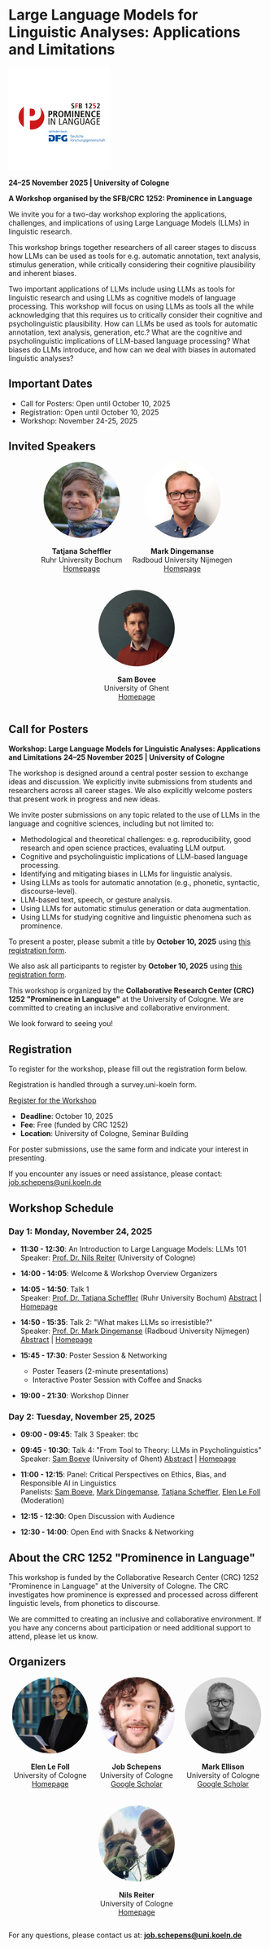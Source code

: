 # Large Language Models for Linguistic Analyses: Applications and Limitations

![CRC 1252 Logo](assets/Logo_Promince_in_Language.png)

**24–25 November 2025 | University of Cologne**

**A Workshop organised by the SFB/CRC 1252: Prominence in Language**

We invite you for a two-day workshop exploring the applications, challenges, and implications of using Large Language Models (LLMs) in linguistic research.

This workshop brings together researchers of all career stages to discuss how LLMs can be used as tools for e.g. automatic annotation, text analysis, stimulus generation, while critically considering their cognitive plausibility and inherent biases.

Two important applications of LLMs include using LLMs as tools for linguistic research and using LLMs as cognitive models of language processing. This workshop will focus on using LLMs as tools all the while acknowledging that this requires us to critically consider their cognitive and psycholinguistic plausibility. How can LLMs be used as tools for automatic annotation, text analysis, generation, etc.? What are the cognitive and psycholinguistic implications of LLM-based language processing? What biases do LLMs introduce, and how can we deal with biases in automated linguistic analyses?


## Important Dates
- Call for Posters: Open until October 10, 2025
- Registration: Open until October 10, 2025
- Workshop: November 24-25, 2025

## Invited Speakers
<div style="display: flex; flex-wrap: wrap; gap: 20px; justify-content: center;">
  <div style="text-align: center;">
    <img src="assets/scheffer.jpg" alt="Tatjana Scheffler" style="width: 150px; height: 150px; object-fit: cover; border-radius: 50%;">
    <p><strong>Tatjana Scheffler</strong><br>Ruhr University Bochum<br><a href="https://tscheffler.github.io/">Homepage</a></p>
  </div>
  <div style="text-align: center;">
    <img src="assets/dingemanse-mark-2020-nobg-gradient.jpg" alt="Mark Dingemanse" style="width: 150px; height: 150px; object-fit: cover; border-radius: 50%;">
    <p><strong>Mark Dingemanse</strong><br>Radboud University Nijmegen<br><a href="https://markdingemanse.net/">Homepage</a></p>
  </div>
  <div style="text-align: center;">
    <img src="assets/Sam-Boeve-1966441941.jpg" alt="Sam Bovee" style="width: 150px; height: 150px; object-fit: cover; border-radius: 50%;">
    <p><strong>Sam Bovee</strong><br>University of Ghent<br><a href="https://research.ugent.be/web/person/sam-boeve-0/en">Homepage</a></p>
  </div>
</div>


## Call for Posters

**Workshop: Large Language Models for Linguistic Analyses: Applications and Limitations**
**24–25 November 2025 | University of Cologne**


The workshop is designed around a central poster session to exchange ideas and discussion. We explicitly invite submissions from students and researchers across all career stages. We also explicitly welcome posters that present work in progress and new ideas. 

We invite poster submissions on any topic related to the use of LLMs in the language and cognitive sciences, including but not limited to:

- Methodological and theoretical challenges: e.g. reproducibility, good research and open science practices, evaluating LLM output.
- Cognitive and psycholinguistic implications of LLM-based language processing.
- Identifying and mitigating biases in LLMs for linguistic analysis.
- Using LLMs as tools for automatic annotation (e.g., phonetic, syntactic, discourse-level).
- LLM-based text, speech, or gesture analysis.
- Using LLMs for automatic stimulus generation or data augmentation.
- Using LLMs for studying cognitive and linguistic phenomena such as prominence.

To present a poster, please submit a title by **October 10, 2025** using [this registration form](https://survey.uni-koeln.de/index.php/612595?lang=en).

We also ask all participants to register by **October 10, 2025** using [this registration form](https://survey.uni-koeln.de/index.php/612595?lang=en).

This workshop is organized by the **Collaborative Research Center (CRC) 1252 "Prominence in Language"** at the University of Cologne. We are committed to creating an inclusive and collaborative environment.

We look forward to seeing you!




## Registration

To register for the workshop, please fill out the registration form below.

Registration is handled through a survey.uni-koeln form.

[Register for the Workshop](https://survey.uni-koeln.de/index.php/612595?lang=en)

- **Deadline**: October 10, 2025
- **Fee**: Free (funded by CRC 1252)
- **Location**: University of Cologne, Seminar Building

For poster submissions, use the same form and indicate your interest in presenting.

If you encounter any issues or need assistance, please contact: job.schepens@uni.koeln.de



## Workshop Schedule

### Day 1: Monday, November 24, 2025

- **11:30 - 12:30**: An Introduction to Large Language Models: LLMs 101
  Speaker: <a href="https://nilsreiter.de/">Prof. Dr. Nils Reiter</a> (University of Cologne)

- **14:00 - 14:05**: Welcome & Workshop Overview
  Organizers

- **14:05 - 14:50**: Talk 1  
  Speaker: <a href="https://tscheffler.github.io/">Prof. Dr. Tatjana Scheffler</a> (Ruhr University Bochum)
  <a href="speakers/tatjana-scheffler">Abstract</a> | <a href="https://tscheffler.github.io/">Homepage</a>

- **14:50 - 15:35**: Talk 2: "What makes LLMs so irresistible?"  
  Speaker: <a href="https://markdingemanse.net/">Prof. Dr. Mark Dingemanse</a> (Radboud University Nijmegen)
  <a href="speakers/mark-dingemanse">Abstract</a> | <a href="https://markdingemanse.net/">Homepage</a>

- **15:45 - 17:30**: Poster Session & Networking  
  * Poster Teasers (2-minute presentations)
  * Interactive Poster Session with Coffee and Snacks

- **19:00 - 21:30**: Workshop Dinner

### Day 2: Tuesday, November 25, 2025

- **09:00 - 09:45**: Talk 3
  Speaker: tbc

- **09:45 - 10:30**: Talk 4: "From Tool to Theory: LLMs in Psycholinguistics"  
  Speaker: <a href="https://research.ugent.be/web/person/sam-boeve-0/en">Sam Boeve</a> (University of Ghent)
  <a href="speakers/sam-boeve">Abstract</a> | <a href="https://research.ugent.be/web/person/sam-boeve-0/en">Homepage</a>

- **11:00 - 12:15**: Panel: Critical Perspectives on Ethics, Bias, and Responsible AI in Linguistics  
  Panelists: <a href="https://research.ugent.be/web/person/sam-boeve-0/en">Sam Boeve</a>, <a href="https://markdingemanse.net/">Mark Dingemanse</a>, <a href="https://tscheffler.github.io/">Tatjana Scheffler</a>, <a href="https://elenlefoll.eu/">Elen Le Foll</a> (Moderation)

- **12:15 - 12:30**: Open Discussion with Audience

- **12:30 - 14:00**: Open End with Snacks & Networking

## About the CRC 1252 "Prominence in Language"
This workshop is funded by the Collaborative Research Center (CRC) 1252 "Prominence in Language" at the University of Cologne. The CRC investigates how prominence is expressed and processed across different linguistic levels, from phonetics to discourse.

We are committed to creating an inclusive and collaborative environment. If you have any concerns about participation or need additional support to attend, please let us know.



## Organizers
<div style="display: flex; flex-wrap: wrap; gap: 20px; justify-content: center;">
  <div style="text-align: center;">
    <img src="assets/elenlefoll.jpg" alt="Elen Le Foll" style="width: 150px; height: 150px; object-fit: cover; border-radius: 50%;">
    <p><strong>Elen Le Foll</strong><br>University of Cologne<br><a href="https://elenlefoll.eu/">Homepage</a></p>
  </div>
  <div style="text-align: center;">
    <img src="assets/Job-Schepens-2-2527910669.jpg" alt="Job Schepens" style="width: 150px; height: 150px; object-fit: cover; border-radius: 50%;">
    <p><strong>Job Schepens</strong><br>University of Cologne<br><a href="https://scholar.google.com/citations?user=4S18kYgAAAAJ&hl=en">Google Scholar</a></p>
  </div>
  <div style="text-align: center;">
    <img src="assets/markellison.jpg" alt="Mark Ellison" style="width: 150px; height: 150px; object-fit: cover; border-radius: 50%;">
    <p><strong>Mark Ellison</strong><br>University of Cologne<br><a href="https://scholar.google.com/citations?user=wemAjQoAAAAJ&hl=en">Google Scholar</a></p>
  </div>
  <div style="text-align: center;">
    <img src="assets/nilsreiter.jpg" alt="Nils Reiter" style="width: 150px; height: 150px; object-fit: cover; border-radius: 50%;">
    <p><strong>Nils Reiter</strong><br>University of Cologne<br><a href="https://nilsreiter.de/">Homepage</a></p>
  </div>
</div>

For any questions, please contact us at: **job.schepens@uni.koeln.de**
